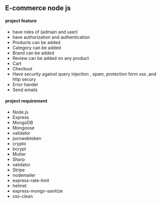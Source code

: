 ## E-commerce node js

#### project feature 

- have roles of (admain and user)
- have authorization and authentication
- Products can be added
- Category can be added
- Brand can be added
- Review can be added on any product
- Cart
- Checkout
- Have security against query injection , spam, protection form xss ,and http secury
- Error handel
- Send emails

#### project requirement 

- Node.js
- Express
- MongoDB
- Mongoose
- validator
- jsonwebtoken
- crypto
- bcrypt
- Multer
- Sharp
- validator
- Stripe
- nodemailer
- express-rate-limit
- helmet
- express-mongo-sanitize
- xss-clean
